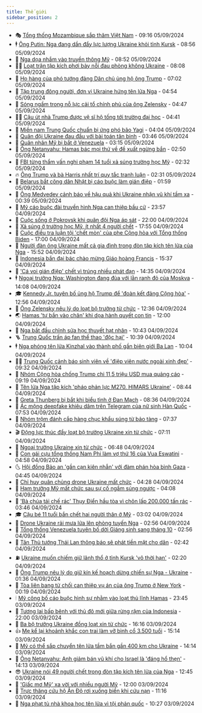 ```yaml
---
title: Thế giới
sidebar_position: 2
---
```


<!-- vnexpress-the-gioi:START -->
- 🎭 [Tổng thống Mozambique sắp thăm Việt Nam](https://vnexpress.net/tong-thong-mozambique-sap-tham-viet-nam-4789417.html) - 09:16 05/09/2024
- 🕴 [Ông Putin: Nga đang dần đẩy lực lượng Ukraine khỏi tỉnh Kursk](https://vnexpress.net/ong-putin-nga-dang-dan-day-luc-luong-ukraine-khoi-tinh-kursk-4789414.html) - 08:56 05/09/2024
- 🤭 [Nga dọa nhắm vào truyền thông Mỹ](https://vnexpress.net/nga-doa-nham-vao-truyen-thong-my-4789360.html) - 08:52 05/09/2024
- 🧑‍💻 [Loạt trận tập kích phơi bày nỗi đau phòng không Ukraine](https://vnexpress.net/loat-tran-tap-kich-phoi-bay-noi-dau-phong-khong-ukraine-4789295.html) - 08:08 05/09/2024
- 🦏 [Họ hàng của phó tướng đảng Dân chủ ủng hộ ông Trump](https://vnexpress.net/ho-hang-cua-pho-tuong-dang-dan-chu-ung-ho-ong-trump-4789267.html) - 07:02 05/09/2024
- 🦒 [Tập trung đông người, đơn vị Ukraine hứng tên lửa Nga](https://vnexpress.net/tap-trung-dong-nguoi-don-vi-ukraine-hung-ten-lua-nga-4789269.html) - 04:54 05/09/2024
- 🌈 [Sóng ngầm trong nỗ lực cải tổ chính phủ của ông Zelensky](https://vnexpress.net/song-ngam-trong-no-luc-cai-to-chinh-phu-cua-ong-zelensky-4789156.html) - 04:47 05/09/2024
- 🧑‍🏫 [Cậu út nhà Trump được vệ sĩ hộ tống tới trường đại học](https://vnexpress.net/cau-ut-nha-trump-duoc-ve-si-ho-tong-toi-truong-dai-hoc-4789279.html) - 04:41 05/09/2024
- 🐲 [Miền nam Trung Quốc chuẩn bị ứng phó bão Yagi](https://vnexpress.net/mien-nam-trung-quoc-chuan-bi-ung-pho-bao-yagi-4789201.html) - 04:04 05/09/2024
- 🦒 [Quân đội Ukraine đau đầu với bài toán tân binh](https://vnexpress.net/quan-doi-ukraine-dau-dau-voi-bai-toan-tan-binh-4788957.html) - 03:46 05/09/2024
- 🐻 [Quân nhân Mỹ bị bắt ở Venezuela](https://vnexpress.net/quan-nhan-my-bi-bat-o-venezuela-4789171.html) - 03:15 05/09/2024
- 🚀 [Ông Netanyahu: Hamas bác mọi thứ về đề xuất ngừng bắn](https://vnexpress.net/ong-netanyahu-hamas-bac-moi-thu-ve-de-xuat-ngung-ban-4789149.html) - 02:50 05/09/2024
- 🥰 [FBI từng thẩm vấn nghi phạm 14 tuổi xả súng trường học Mỹ](https://vnexpress.net/fbi-tung-tham-van-nghi-pham-14-tuoi-xa-sung-truong-hoc-my-4789172.html) - 02:32 05/09/2024
- 🔥 [Ông Trump và bà Harris nhất trí quy tắc tranh luận](https://vnexpress.net/ong-trump-va-ba-harris-nhat-tri-quy-tac-tranh-luan-4789180.html) - 02:31 05/09/2024
- 🥳 [Belarus bắt công dân Nhật bị cáo buộc làm gián điệp](https://vnexpress.net/belarus-bat-cong-dan-nhat-bi-cao-buoc-lam-gian-diep-4789145.html) - 01:59 05/09/2024
- 💼 [Ông Medvedev cảnh báo về hậu quả khi Ukraine nhận vũ khí tầm xa](https://vnexpress.net/ong-medvedev-canh-bao-ve-hau-qua-khi-ukraine-nhan-vu-khi-tam-xa-4789137.html) - 00:39 05/09/2024
- 🤡 [Mỹ cáo buộc đài truyền hình Nga can thiệp bầu cử](https://vnexpress.net/my-cao-buoc-dai-truyen-hinh-nga-can-thiep-bau-cu-4789143.html) - 23:57 04/09/2024
- 🌁 [Cuộc sống ở Pokrovsk khi quân đội Nga áp sát](https://vnexpress.net/cuoc-song-o-pokrovsk-khi-quan-doi-nga-ap-sat-4788950.html) - 22:00 04/09/2024
- 🤩 [Xả súng ở trường học Mỹ, ít nhất 4 người chết](https://vnexpress.net/xa-sung-o-truong-hoc-my-it-nhat-4-nguoi-chet-4789128.html) - 17:55 04/09/2024
- 🎉 [Cuộc điều tra luận tội &#39;chết mòn&#39; của phe Cộng hòa với Tổng thống Biden](https://vnexpress.net/cuoc-dieu-tra-luan-toi-chet-mon-cua-phe-cong-hoa-voi-tong-thong-biden-4783401.html) - 17:00 04/09/2024
- 🎉 [Người đàn ông Ukraine mất cả gia đình trong đòn tập kích tên lửa của Nga](https://vnexpress.net/nguoi-dan-ong-ukraine-mat-ca-gia-dinh-trong-don-tap-kich-ten-lua-cua-nga-4789112.html) - 15:52 04/09/2024
- 🌁 [Indonesia bắn đại bác chào mừng Giáo hoàng Francis](https://vnexpress.net/indonesia-ban-dai-bac-chao-mung-giao-hoang-francis-4789107.html) - 15:37 04/09/2024
- 🌊 [&#39;Cá voi gián điệp&#39; chết vì trúng nhiều phát đạn](https://vnexpress.net/ca-voi-gian-diep-chet-vi-trung-nhieu-phat-dan-4789100.html) - 14:35 04/09/2024
- 🕴 [Ngoại trưởng Nga: Washington đang đùa với lằn ranh đỏ của Moskva](https://vnexpress.net/ngoai-truong-nga-washington-dang-dua-voi-lan-ranh-do-cua-moskva-4789094.html) - 14:08 04/09/2024
- 🎓 [Kennedy Jr. tuyên bố ủng hộ Trump để &#39;đoàn kết đảng Cộng hòa&#39;](https://vnexpress.net/kennedy-jr-tuyen-bo-ung-ho-trump-de-doan-ket-dang-cong-hoa-4789086.html) - 12:56 04/09/2024
- 🦩 [Ông Zelensky nêu lý do loạt bộ trưởng từ chức](https://vnexpress.net/ong-zelensky-neu-ly-do-loat-bo-truong-tu-chuc-4789075.html) - 12:36 04/09/2024
- 🌏 [Hamas &#39;tự bắn vào chân&#39; khi dọa hành quyết con tin](https://vnexpress.net/hamas-tu-ban-vao-chan-khi-doa-hanh-quyet-con-tin-4788792.html) - 12:00 04/09/2024
- 🌋 [Nga bắt đầu chỉnh sửa học thuyết hạt nhân](https://vnexpress.net/nga-bat-dau-chinh-sua-hoc-thuyet-hat-nhan-4789046.html) - 10:43 04/09/2024
- 🪜 [Trung Quốc trấn áp fan thể thao &#39;độc hại&#39;](https://vnexpress.net/trung-quoc-tran-ap-fan-the-thao-doc-hai-4788885.html) - 10:39 04/09/2024
- 🕴 [Nga phóng tên lửa Kinzhal vào thành phố gần biên giới Ba Lan](https://vnexpress.net/nga-phong-ten-lua-kinzhal-vao-thanh-pho-gan-bien-gioi-ba-lan-4789033.html) - 10:04 04/09/2024
- 🧑‍🏫 [Trung Quốc cảnh báo sinh viên về &#39;điệp viên nước ngoài xinh đẹp&#39;](https://vnexpress.net/trung-quoc-canh-bao-sinh-vien-ve-diep-vien-nuoc-ngoai-xinh-dep-4788987.html) - 09:32 04/09/2024
- 🌮 [Nhóm Cộng hòa chống Trump chi 11,5 triệu USD mua quảng cáo](https://vnexpress.net/nhom-cong-hoa-chong-trump-chi-11-5-trieu-usd-mua-quang-cao-4788979.html) - 09:19 04/09/2024
- 🚦 [Tên lửa Nga tập kích &#39;pháo phản lực M270, HIMARS Ukraine&#39;](https://vnexpress.net/ten-lua-nga-tap-kich-phao-phan-luc-m270-himars-ukraine-4788951.html) - 08:44 04/09/2024
- 💫 [Greta Thunberg bị bắt khi biểu tình ở Đan Mạch](https://vnexpress.net/greta-thunberg-bi-bat-khi-bieu-tinh-o-dan-mach-4788961.html) - 08:36 04/09/2024
- 🤡 [Ác mộng deepfake khiêu dâm trên Telegram của nữ sinh Hàn Quốc](https://vnexpress.net/ac-mong-deepfake-khieu-dam-tren-telegram-cua-nu-sinh-han-quoc-4788801.html) - 07:53 04/09/2024
- 🦣 [Nhóm trộm đánh cắp hàng chục khẩu súng từ bảo tàng](https://vnexpress.net/nhom-trom-danh-cap-hang-chuc-khau-sung-tu-bao-tang-4788857.html) - 07:37 04/09/2024
- 🎬 [Động lực thúc đẩy loạt bộ trưởng Ukraine xin từ chức](https://vnexpress.net/dong-luc-thuc-day-loat-bo-truong-ukraine-xin-tu-chuc-4788741.html) - 07:11 04/09/2024
- 🎉 [Ngoại trưởng Ukraine xin từ chức](https://vnexpress.net/ngoai-truong-ukraine-xin-tu-chuc-4788925.html) - 06:48 04/09/2024
- 🎡 [Con gái cựu tổng thống Nam Phi làm vợ thứ 16 của Vua Eswatini](https://vnexpress.net/con-gai-cuu-tong-thong-nam-phi-lam-vo-thu-16-cua-vua-eswatini-4788876.html) - 04:58 04/09/2024
- 🌜 [Hội đồng Bảo an &#39;gần cạn kiên nhẫn&#39; với đàm phán hòa bình Gaza](https://vnexpress.net/hoi-dong-bao-an-gan-can-kien-nhan-voi-dam-phan-hoa-binh-gaza-4788834.html) - 04:45 04/09/2024
- 🎡 [Chỉ huy quân chủng drone Ukraine mất chức](https://vnexpress.net/chi-huy-quan-chung-drone-ukraine-mat-chuc-4788856.html) - 04:28 04/09/2024
- 🤗 [Hạm trưởng Mỹ mất chức sau sự cố ngắm súng ngược](https://vnexpress.net/ham-truong-my-mat-chuc-sau-su-co-ngam-sung-nguoc-4788793.html) - 04:08 04/09/2024
- 🦩 [&#39;Bà chúa tái chế rác&#39; Thụy Điển hầu tòa vì chôn lấp 200.000 tấn rác](https://vnexpress.net/ba-chua-tai-che-rac-thuy-dien-hau-toa-vi-chon-lap-200-000-tan-rac-4788770.html) - 03:46 04/09/2024
- 🎓 [Cậu bé 11 tuổi bắn chết hai người thân ở Mỹ](https://vnexpress.net/cau-be-11-tuoi-ban-chet-hai-nguoi-than-o-my-4788748.html) - 03:02 04/09/2024
- 🌁 [Drone Ukraine rải mưa lửa lên phòng tuyến Nga](https://vnexpress.net/drone-ukraine-rai-mua-lua-len-phong-tuyen-nga-4788664.html) - 02:56 04/09/2024
- 🤩 [Tổng thống Venezuela tuyên bố dời Giáng sinh sang tháng 10](https://vnexpress.net/tong-thong-venezuela-tuyen-bo-doi-giang-sinh-sang-thang-10-4788734.html) - 02:56 04/09/2024
- 👹 [Tân Thủ tướng Thái Lan thông báo sẽ phát tiền mặt cho dân](https://vnexpress.net/tan-thu-tuong-thai-lan-thong-bao-se-phat-tien-mat-cho-dan-4788754.html) - 02:42 04/09/2024
- ⛽️ [Ukraine muốn chiếm giữ lãnh thổ ở tỉnh Kursk &#39;vô thời hạn&#39;](https://vnexpress.net/ukraine-muon-chiem-giu-lanh-tho-o-tinh-kursk-vo-thoi-han-4788731.html) - 02:20 04/09/2024
- 🚀 [Ông Trump nêu lý do giữ kín kế hoạch dừng chiến sự Nga - Ukraine](https://vnexpress.net/ong-trump-neu-ly-do-giu-kin-ke-hoach-dung-chien-su-nga-ukraine-4788717.html) - 01:36 04/09/2024
- 🎡 [Tòa liên bang từ chối can thiệp vụ án của ông Trump ở New York](https://vnexpress.net/toa-lien-bang-tu-choi-can-thiep-vu-an-cua-ong-trump-o-new-york-4788707.html) - 00:19 04/09/2024
- 🕯 [Mỹ công bố cáo buộc hình sự nhằm vào loạt thủ lĩnh Hamas](https://vnexpress.net/my-cong-bo-cao-buoc-hinh-su-nham-vao-loat-thu-linh-hamas-4788708.html) - 23:45 03/09/2024
- 🐻 [Tương lai bấp bênh với thủ đô mới giữa rừng rậm của Indonesia](https://vnexpress.net/tuong-lai-bap-benh-voi-thu-do-moi-giua-rung-ram-cua-indonesia-4783397.html) - 22:00 03/09/2024
- 🚦 [Ba bộ trưởng Ukraine đồng loạt xin từ chức](https://vnexpress.net/ba-bo-truong-ukraine-dong-loat-xin-tu-chuc-4788690.html) - 16:16 03/09/2024
- 👍 [Mẹ kể lại khoảnh khắc con trai làm vỡ bình cổ 3.500 tuổi](https://vnexpress.net/me-ke-lai-khoanh-khac-con-trai-lam-vo-binh-co-3-500-tuoi-4788674.html) - 15:14 03/09/2024
- 🚀 [Mỹ có thể sắp chuyển tên lửa tầm bắn gần 400 km cho Ukraine](https://vnexpress.net/my-co-the-sap-chuyen-ten-lua-tam-ban-gan-400-km-cho-ukraine-4788673.html) - 14:14 03/09/2024
- 🌮 [Ông Netanyahu: Anh giảm bán vũ khí cho Israel là &#39;đáng hổ thẹn&#39;](https://vnexpress.net/ong-netanyahu-anh-giam-ban-vu-khi-cho-israel-la-dang-ho-then-4788680.html) - 14:13 03/09/2024
- 😎 [Ukraine nói 49 người chết trong đòn tập kích tên lửa của Nga](https://vnexpress.net/ukraine-noi-49-nguoi-chet-trong-don-tap-kich-ten-lua-cua-nga-4788670.html) - 12:45 03/09/2024
- 🐲 [&#39;Giấc mơ Mỹ&#39; xa vời với nhiều người Mỹ](https://vnexpress.net/giac-mo-my-xa-voi-voi-nhieu-nguoi-my-4786917.html) - 12:00 03/09/2024
- 💫 [Trực thăng cứu hộ Ấn Độ rơi xuống biển khi cứu nạn](https://vnexpress.net/truc-thang-cuu-ho-an-do-roi-xuong-bien-khi-cuu-nan-4788662.html) - 11:16 03/09/2024
- 👀 [Nga phạt tù nhà khoa học tên lửa vì tội phản quốc](https://vnexpress.net/nga-phat-tu-nha-khoa-hoc-ten-lua-vi-toi-phan-quoc-4788643.html) - 10:27 03/09/2024<!-- vnexpress-the-gioi:END -->